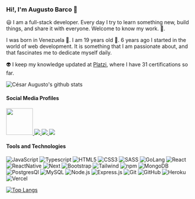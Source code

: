 ### Hi!, I'm **Augusto Barco** 👋

😃 I am a full-stack developer. Every day I try to learn something new, build things, and share it with everyone. Welcome to know my work. 🚀.

I was born in Venezuela 🌄. I am 19 years old 👶. 6 years ago I started in the world of web development. It is something that I am passionate about, and that fascinates me to dedicate myself daily.

👽 I keep my knowledge updated at [Platzi](https://platzi.com/p/AugSync/), where I have 31 certifications so far.

![César Augusto's github stats](https://github-readme-stats.vercel.app/api?username=AugSync&show_icons=true&theme=onedark)

#### **Social Media Profiles**

<a href="https://platzi.com/p/AugSync/">
    <img width="72" src="https://upload.wikimedia.org/wikipedia/commons/3/32/Platzi.jpg" />
</a>
<a href="https://twitter.com/AugSync">
    <img src="https://img.shields.io/badge/Twitter-1DA1F2?style=for-the-badge&logo=twitter&logoColor=white" />
</a>
<a href="https://www.facebook.com/AugSync">
    <img src="https://img.shields.io/badge/Facebook-1877F2?style=for-the-badge&logo=facebook&logoColor=white" />
</a>
<a href="https://www.linkedin.com/in/augsync/">
    <img src="https://img.shields.io/badge/LinkedIn-0077B5?style=for-the-badge&logo=linkedin&logoColor=white" />
</a>

#### **Tools and Technologies**

![JavaScript](https://img.shields.io/badge/-JavaScript-yellow?style=flat-square&logo=javascript&logoColor=white)
![Typescript](https://img.shields.io/badge/-TypeScript-blue?style=flat-square&logo=typescript&logoColor=white)
![HTML5](https://img.shields.io/badge/-HTML5-E34F26?style=flat-square&logo=html5&logoColor=white)
![CSS3](https://img.shields.io/badge/-CSS3-1572B6?style=flat-square&logo=css3)
![SASS](https://img.shields.io/badge/-SASS-white?style=flat-square&logo=sass)
![GoLang](https://img.shields.io/badge/-Go-blue?style=flat-square&logo=go&logoColor=white)
![React](https://img.shields.io/badge/-React-61DAFB?style=flat-square&logo=react&logoColor=black)
![ReactNative](https://img.shields.io/badge/-Native-BDEDFA?style=flat-square&logo=react&logoColor=black)
![Next](https://img.shields.io/badge/-Next-white?style=flat-square&logo=next.js&logoColor=black)
![Bootstrap](https://img.shields.io/badge/-Bootstrap-563D7C?style=flat-square&logo=bootstrap)
![Tailwind](https://img.shields.io/badge/-Tailwind-white?style=flat-square&logo=tailwind-css)
![npm](https://img.shields.io/badge/-NPM-CB3837?style=flat-square&logo=npm&logoColor=white)
![MongoDB](https://img.shields.io/badge/-MongoDB-13aa52?style=flat-square&logo=mongodb&logoColor=white)
![PostgresQl](https://img.shields.io/badge/-PostgresQL-blue?style=flat-square&logo=postgresql&logoColor=white)
![MySQL](https://img.shields.io/badge/-MySQL-blue?style=flat-square&logo=mysql&logoColor=white)
![Node.js](https://img.shields.io/badge/-Nodejs-43853d?style=flat-square&logo=Node.js&logoColor=white)
![Express.js](https://img.shields.io/badge/-Express-gray?style=flat-square&logo=express&logoColor=white)
![Git](https://img.shields.io/badge/-Git-black?style=flat-square&logo=git&logoColor=white)
![GitHub](https://img.shields.io/badge/-GitHub-181717?style=flat-square&logo=github&logoColor=white)
![Heroku](https://img.shields.io/badge/-Heroku-purple?style=flat-square&logo=heroku&logoColor=white)
![Vercel](https://img.shields.io/badge/-Vercel-181717?style=flat-square&logo=vercel&logoColor=white)

[![Top Langs](https://github-readme-stats.vercel.app/api/top-langs/?username=augsync&layout=compact)](https://github.com/augsync/github-readme-stats)
